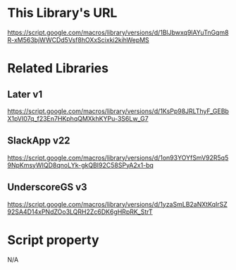 # This Library's URL

https://script.google.com/macros/library/versions/d/1BlJbwxq9lAYuTnGqm8R-xM563bjWWCDd5Vsf8hOXxScixki2kihWepMS

# Related Libraries

## Later v1
https://script.google.com/macros/library/versions/d/1KsPp98JRLThyF_GEBbX1pVI07q_f23En7HKphqQMXkhKYPu-3S6Lw_G7

## SlackApp v22
https://script.google.com/macros/library/versions/d/1on93YOYfSmV92R5q59NpKmsyWIQD8qnoLYk-gkQBI92C58SPyA2x1-bq

## UnderscoreGS v3
https://script.google.com/macros/library/versions/d/1yzaSmLB2aNXtKqIrSZ92SA4D14xPNdZOo3LQRH2Zc6DK6gHRpRK_StrT

# Script property

N/A



